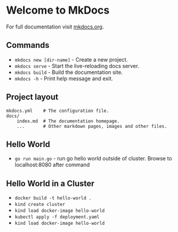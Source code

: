 # Welcome to MkDocs

For full documentation visit [mkdocs.org](https://www.mkdocs.org).

## Commands

* `mkdocs new [dir-name]` - Create a new project.
* `mkdocs serve` - Start the live-reloading docs server.
* `mkdocs build` - Build the documentation site.
* `mkdocs -h` - Print help message and exit.

## Project layout

    mkdocs.yml    # The configuration file.
    docs/
        index.md  # The documentation homepage.
        ...       # Other markdown pages, images and other files.

## Hello World

* `go run main.go` - run go hello world outside of cluster. Browse to localhost:8080 after command

## Hello World in a Cluster

* `docker build -t hello-world .`
* `kind create cluster`
* `kind load docker-image hello-world`
* `kubectl apply -f deployment.yaml`
* `kind load docker-image hello-world`
